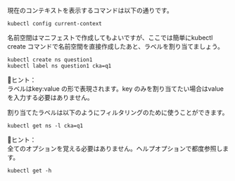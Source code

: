 現在のコンテキストを表示するコマンドは以下の通りです。
```execute
kubectl config current-context
```

名前空間はマニフェストで作成してもよいですが、ここでは簡単にkubectl create コマンドで名前空間を直接作成したあと、ラベルを割り当てましょう。
```execute
kubectl create ns question1 
kubectl label ns question1 cka=q1
```

📝ヒント：  
ラベルはkey:value の形で表現されます。key のみを割り当てたい場合はvalue を入力する必要はありません。


割り当てたラベルは以下のようにフィルタリングのために使うことができます。
```execute
kubectl get ns -l cka=q1
```

📝ヒント：  
全てのオプションを覚える必要はありません。ヘルプオプションで都度参照します。
```execute
kubectl get -h
```
